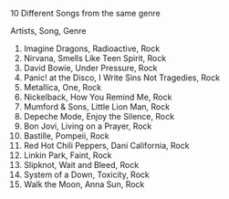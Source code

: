 10 Different Songs from the same genre

Artists, Song, Genre

1. Imagine Dragons, Radioactive, Rock
2. Nirvana, Smells Like Teen Spirit, Rock
3. David Bowie, Under Pressure,  Rock
4. Panic! at the Disco, I Write Sins Not Tragedies, Rock 
5. Metallica, One, Rock
6. Nickelback, How You Remind Me, Rock
7. Mumford & Sons, Little Lion Man, Rock
8. Depeche Mode, Enjoy the Silence, Rock
9. Bon Jovi, Living on a Prayer, Rock
10. Bastille, Pompeii, Rock
11. Red Hot Chili Peppers, Dani California, Rock
12. Linkin Park, Faint, Rock
13. Slipknot, Wait and Bleed, Rock
14. System of a Down, Toxicity, Rock
15. Walk the Moon, Anna Sun, Rock
